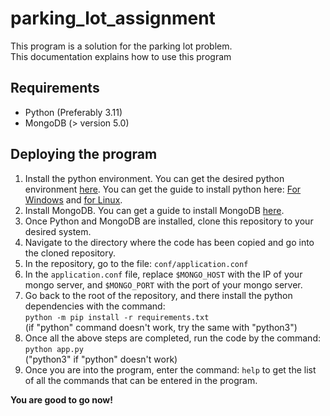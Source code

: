 # parking_lot_assignment
This program is a solution for the parking lot problem. <br>
This documentation explains how to use this program

## Requirements
- Python (Preferably 3.11)
- MongoDB (> version 5.0)

## Deploying the program
1. Install the python environment. You can get the desired python environment [here](https://www.python.org/downloads/release/python-3117/). You can get the guide to install python here: [For Windows](https://www.tutorialspoint.com/how-to-install-python-in-windows) and [for Linux](https://docs.python-guide.org/starting/install3/linux/).
2. Install MongoDB. You can get a guide to install MongoDB [here](https://www.mongodb.com/docs/manual/installation/).
3. Once Python and MongoDB are installed, clone this repository to your desired system.
4. Navigate to the directory where the code has been copied and go into the cloned repository.
5. In the repository, go to the file: ```conf/application.conf```
6. In the ```application.conf``` file, replace ```$MONGO_HOST``` with the IP of your mongo server, and ```$MONGO_PORT``` with the port of your mongo server.
7. Go back to the root of the repository, and there install the python dependencies with the command:<br> ```python -m pip install -r requirements.txt``` <br>(if "python" command doesn't work, try the same with "python3")
8. Once all the above steps are completed, run the code by the command:<br>```python app.py```
<br>("python3" if "python" doesn't work)
9. Once you are into the program, enter the command: ```help``` to get the list of all the commands that can be entered in the program.

<b>You are good to go now!</b>